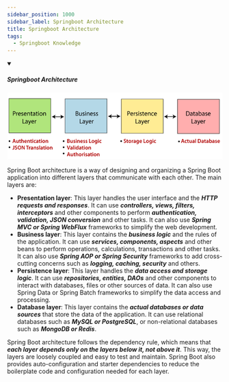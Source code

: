 ```yaml
---
sidebar_position: 1000
sidebar_label: Springboot Architecture
title: Springboot Architecture
tags:
  - Springboot Knowledge
---
```


<!-- https://brandfolder.com/workbench/extract-text-from-image -->
<!-- ![for root](/img/interviews/angular/forroot.png) -->

<details open>
<summary><h5>Springboot Architecture</h5></summary>

![Springboot Architecture](/img/interviews/java/Spring-Boot-Architecture.png)

Spring Boot architecture is a way of designing and organizing a Spring Boot application into different layers that communicate with each other. The main layers are:

- **Presentation layer**: This layer handles the user interface and the ***HTTP requests and responses***. It can use ***controllers, views, filters, interceptors*** and other components to perform ***authentication, validation, JSON conversion*** and other tasks. It can also use ***Spring MVC or Spring WebFlux*** frameworks to simplify the web development.
- **Business layer**: This layer contains the ***business logic*** and the rules of the application. It can use ***services, components, aspects*** and other beans to perform operations, calculations, transactions and other tasks. It can also use ***Spring AOP or Spring Security*** frameworks to add cross-cutting concerns such as ***logging, caching, security*** and others.
- **Persistence layer**: This layer handles the ***data access and storage logic***. It can use ***repositories, entities, DAOs*** and other components to interact with databases, files or other sources of data. It can also use Spring Data or Spring Batch frameworks to simplify the data access and processing.
- **Database layer**: This layer contains the ***actual databases or data sources*** that store the data of the application. It can use relational databases such as ***MySQL or PostgreSQL***, or non-relational databases such as ***MongoDB or Redis***.

Spring Boot architecture follows the dependency rule, which means that ***each layer depends only on the layers below it, not above it***. This way, the layers are loosely coupled and easy to test and maintain. Spring Boot also provides auto-configuration and starter dependencies to reduce the boilerplate code and configuration needed for each layer.

</details>
